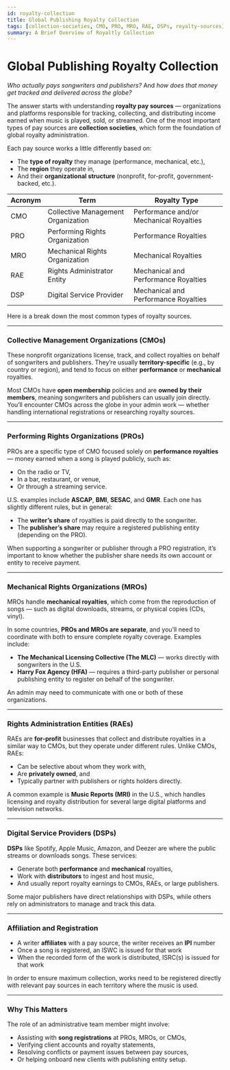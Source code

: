 ```yaml
---
id: royalty-collection
title: Global Publishing Royalty Collection
tags: [collection-societies, CMO, PRO, MRO, RAE, DSPs, royalty-sources]
summary: A Brief Overview of Royaltly Collection
---
```


# Global Publishing Royalty Collection

*Who actually pays songwriters and publishers?* And *how does that money get tracked and delivered across the globe?*

The answer starts with understanding **royalty pay sources** — organizations and platforms responsible for tracking, collecting, and distributing income earned when music is played, sold, or streamed. One of the most important types of pay sources are **collection societies**, which form the foundation of global royalty administration.

Each pay source works a little differently based on:

* The **type of royalty** they manage (performance, mechanical, etc.),
* The **region** they operate in,
* And their **organizational structure** (nonprofit, for-profit, government-backed, etc.).

| Acronym | Term | Royalty Type |
|---------|------|--------------|
|CMO      |Collective Management Organization|Performance and/or Mechanical Royalties|
|PRO      |Performing Rights Organization| Performance Royalties|
|MRO      |Mechanical Rights Organization| Mechanical Royalties|
|RAE      |Rights Administrator Entity| Mechanical and Performance Royalties|
|DSP      |Digital Service Provider|Mechanical and Performance Royalties|

Here is a break down the most common types of royalty sources.

---

### Collective Management Organizations (CMOs)

These nonprofit organizations license, track, and collect royalties on behalf of songwriters and publishers. They’re usually **territory-specific** (e.g., by country or region), and tend to focus on either **performance** or **mechanical** royalties.

Most CMOs have **open membership** policies and are **owned by their members**, meaning songwriters and publishers can usually join directly. You’ll encounter CMOs across the globe in your admin work — whether handling international registrations or researching royalty sources.

---

### Performing Rights Organizations (PROs)

PROs are a specific type of CMO focused solely on **performance royalties** — money earned when a song is played publicly, such as:

* On the radio or TV,
* In a bar, restaurant, or venue,
* Or through a streaming service.

U.S. examples include **ASCAP**, **BMI**, **SESAC**, and **GMR**. Each one has slightly different rules, but in general:

* The **writer’s share** of royalties is paid directly to the songwriter.
* The **publisher’s share** may require a registered publishing entity (depending on the PRO).

When supporting a songwriter or publisher through a PRO registration, it’s important to know whether the publisher share needs its own account or entity to receive payment.

---

### Mechanical Rights Organizations (MROs)

MROs handle **mechanical royalties**, which come from the reproduction of songs — such as digital downloads, streams, or physical copies (CDs, vinyl).

In some countries, **PROs and MROs are separate**, and you’ll need to coordinate with both to ensure complete royalty coverage. Examples include:

* **The Mechanical Licensing Collective (The MLC)** — works directly with songwriters in the U.S.
* **Harry Fox Agency (HFA)** — requires a third-party publisher or personal publishing entity to register on behalf of the songwriter.

An admin may need to communicate with one or both of these organizations.

---

### Rights Administration Entities (RAEs)

RAEs are **for-profit** businesses that collect and distribute royalties in a similar way to CMOs, but they operate under different rules. Unlike CMOs, RAEs:

* Can be selective about whom they work with,
* Are **privately owned**, and
* Typically partner with publishers or rights holders directly.

A common example is **Music Reports (MRI)** in the U.S., which handles licensing and royalty distribution for several large digital platforms and television networks.

---

### Digital Service Providers (DSPs)

**DSPs** like Spotify, Apple Music, Amazon, and Deezer are where the public streams or downloads songs. These services:

* Generate both **performance** and **mechanical** royalties,
* Work with **distributors** to ingest and host music,
* And usually report royalty earnings to CMOs, RAEs, or large publishers.

Some major publishers have direct relationships with DSPs, while others rely on administrators to manage and track this data.

---

### Affiliation and Registration

* A writer **affiliates** with a pay source, the writer receives an **IPI** number
* Once a song is registered, an ISWC is issued for that work
* When the recorded form of the work is distributed, ISRC(s) is issued for that work

In order to ensure maximum collection, works need to be registered directly with relevant pay sources in each territory where the music is used.

---

### Why This Matters

The role of an administrative team member might involve:

* Assisting with **song registrations** at PROs, MROs, or CMOs,
* Verifying client accounts and royalty statements,
* Resolving conflicts or payment issues between pay sources,
* Or helping onboard new clients with publishing entity setup.